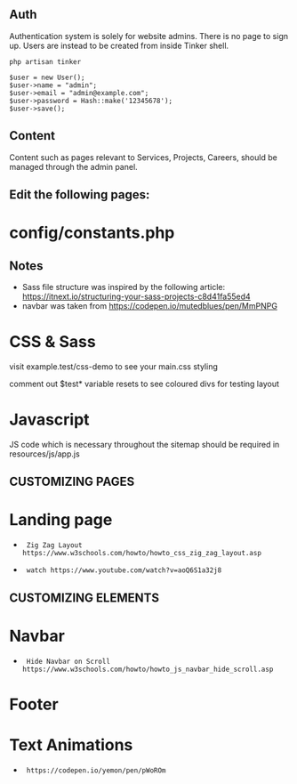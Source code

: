 ## Auth

Authentication system is solely for website admins.
There is no page to sign up. Users are instead to be created from inside Tinker shell.

	php artisan tinker
	
	$user = new User();
	$user->name = "admin";
	$user->email = "admin@example.com";
	$user->password = Hash::make('12345678');
	$user->save();

## Content

Content such as pages relevant to Services, Projects, Careers, should be managed through the admin panel.






## Edit the following pages:

#  config/constants.php




## Notes

- Sass file structure was inspired by the following article: https://itnext.io/structuring-your-sass-projects-c8d41fa55ed4
- navbar was taken from https://codepen.io/mutedblues/pen/MmPNPG


## #########################################################################################

#    CSS & Sass

visit example.test/css-demo to see your main.css styling

comment out $test* variable resets to see coloured divs for testing layout

#    Javascript

JS code which is necessary throughout the sitemap should be required in resources/js/app.js


## #########################################################################################
## CUSTOMIZING PAGES

#    Landing page
-      Zig Zag Layout https://www.w3schools.com/howto/howto_css_zig_zag_layout.asp
-      watch https://www.youtube.com/watch?v=aoQ6S1a32j8



## #########################################################################################
## CUSTOMIZING ELEMENTS

#    Navbar
-      Hide Navbar on Scroll https://www.w3schools.com/howto/howto_js_navbar_hide_scroll.asp

#    Footer

#    Text Animations
-      https://codepen.io/yemon/pen/pWoROm